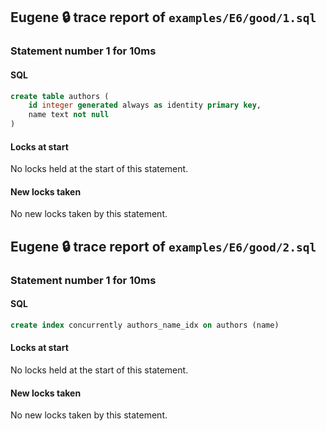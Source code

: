 ## Eugene 🔒 trace report of `examples/E6/good/1.sql`



### Statement number 1 for 10ms

#### SQL

```sql
create table authors (
    id integer generated always as identity primary key,
    name text not null
)
```

#### Locks at start

No locks held at the start of this statement.

#### New locks taken

No new locks taken by this statement.



## Eugene 🔒 trace report of `examples/E6/good/2.sql`



### Statement number 1 for 10ms

#### SQL

```sql
create index concurrently authors_name_idx on authors (name)
```

#### Locks at start

No locks held at the start of this statement.

#### New locks taken

No new locks taken by this statement.


